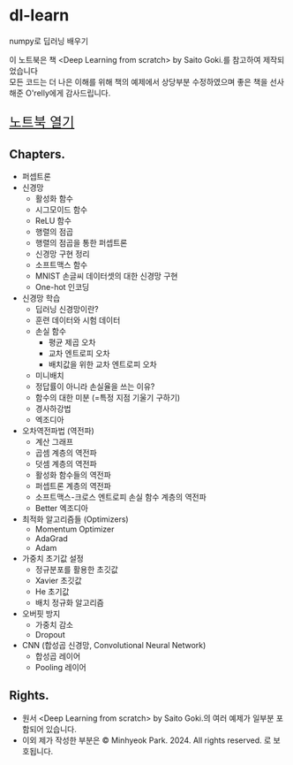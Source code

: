 # dl-learn
numpy로 딥러닝 배우기

이 노트북은 책 &lt;Deep Learning from scratch&gt; by Saito Goki.를 참고하여 제작되었습니다\
모든 코드는 더 나은 이해를 위해 책의 예제에서 상당부분 수정하였으며 좋은 책을 선사해준 O'relly에게 감사드립니다.

<big>
<big>
<big>

[노트북 열기](./main.ipynb)

</big>
</big>
</big>

## Chapters.
* 퍼셉트론
* 신경망
  * 활성화 함수
  * 시그모이드 함수
  * ReLU 함수
  * 행렬의 점곱
  * 행렬의 점곱을 통한 퍼셉트론
  * 신경망 구현 정리
  * 소프트맥스 함수
  * MNIST 손글씨 데이터셋의 대한 신경망 구현
  * One-hot 인코딩
* 신경망 학습
  * 딥러닝 신경망이란?
  * 훈련 데이터와 시험 데이터
  * 손실 함수
    * 평균 제곱 오차
    * 교차 엔트로피 오차
    * 배치값을 위한 교차 엔트로피 오차
  * 미니배치
  * 정답률이 아니라 손실율을 쓰는 이유?
  * 함수의 대한 미분 (=특정 지점 기울기 구하기)
  * 경사하강법
  * 엑조디아
* 오차역전파법 (역전파)
  * 계산 그래프
  * 곱셈 계층의 역전파
  * 덧셈 계층의 역전파
  * 활성화 함수들의 역전파
  * 퍼셉트론 계층의 역전파
  * 소프트맥스-크로스 엔트로피 손실 함수 계층의 역전파
  * Better 엑조디아
* 최적화 알고리즘들 (Optimizers)
  * Momentum Optimizer
  * AdaGrad
  * Adam
* 가중치 초기값 설정
  * 정규분포를 활용한 초깃값
  * Xavier 초깃값
  * He 초기값
  * 배치 정규화 알고리즘
* 오버핏 방지
  * 가중치 감소
  * Dropout
* CNN (합성곱 신경망, Convolutional Neural Network)
  * 합성곱 레이어
  * Pooling 레이어

## Rights.
* 원서 &lt;Deep Learning from scratch&gt; by Saito Goki.의 여러 예제가 일부분 포함되어 있습니다.
* 이외 제가 작성한 부분은 &copy; Minhyeok Park. 2024. All rights reserved. 로 보호됩니다.
